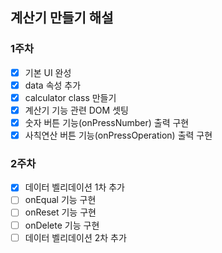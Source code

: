 ## 계산기 만들기 해설

### 1주차
- [x] 기본 UI 완성
- [x] data 속성 추가
- [x] calculator class 만들기
- [x] 계산기 기능 관련 DOM 셋팅
- [x] 숫자 버튼 기능(onPressNumber) 출력 구현
- [x] 사칙연산 버튼 기능(onPressOperation) 출력 구현

### 2주차
- [x] 데이터 벨리데이션 1차 추가
- [ ] onEqual 기능 구현
- [ ] onReset 기능 구현
- [ ] onDelete 기능 구현
- [ ] 데이터 벨리데이션 2차 추가